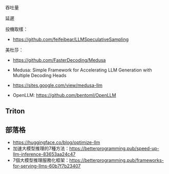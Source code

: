 



吞吐量  


延遲





投機取樣：
- https://github.com/feifeibear/LLMSpeculativeSampling

美杜莎：
- https://github.com/FasterDecoding/Medusa
- Medusa: Simple Framework for Accelerating LLM Generation with Multiple Decoding Heads
- https://sites.google.com/view/medusa-llm




- OpenLLM: https://github.com/bentoml/OpenLLM

## Triton





## 部落格

- https://huggingface.co/blog/optimize-llm
- 加速大模型推理的7種方法：https://betterprogramming.pub/speed-up-llm-inference-83653aa24c47
- 7個大模型推理服務化框架：https://betterprogramming.pub/frameworks-for-serving-llms-60b7f7b23407







